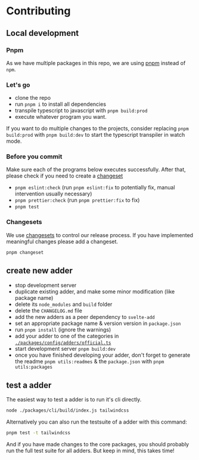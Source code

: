 # Contributing

## Local development

### Pnpm

As we have multiple packages in this repo, we are using [pnpm](https://pnpm.io/) instead of `npm`.

### Let's go

-   clone the repo
-   run `pnpm i` to install all dependencies
-   transpile typescript to javascript with `pnpm build:prod`
-   execute whatever program you want.

If you want to do multiple changes to the projects, consider replacing `pnpm build:prod` with `pnpm build:dev` to start the typescript transpiler in watch mode.

### Before you commit

Make sure each of the programs below executes successfully. After that, please check if you need to create a [changeset](#changesets)

-   `pnpm eslint:check` (run `pnpm eslint:fix` to potentially fix, manual intervention usually necessary)
-   `pnpm prettier:check` (run `pnpm prettier:fix` to fix)
-   `pnpm test`

### Changesets

We use [changesets](https://github.com/changesets/changesets/blob/main/docs/adding-a-changeset.md) to control our release process. If you have implemented meaningful changes please add a changeset.

```shell
pnpm changeset
```

## create new adder

-   stop development server
-   duplicate existing adder, and make some minor modification (like package name)
-   delete its `node_modules` and `build` folder
-   delete the `CHANGELOG.md` file
-   add the new adders as a peer dependency to `svelte-add`
-   set an appropriate package name & version version in `package.json`
-   run `pnpm install` (ignore the warnings)
-   add your adder to one of the categories in [`./packages/config/adders/official.ts`](./packages/config/adders/official.ts)
-   start development server `pnpm build:dev`
-   once you have finished developing your adder, don't forget to generate the readme `pnpm utils:readmes` & the `package.json` with `pnpm utils:packages`

## test a adder

The easiest way to test a adder is to run it's cli directly.

```sh
node ./packages/cli/build/index.js tailwindcss
```

Alternatively you can also run the testsuite of a adder with this command:

```sh
pnpm test -t tailwindcss
```

And if you have made changes to the core packages, you should probably run the full test suite for all adders. But keep in mind, this takes time!
